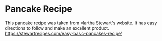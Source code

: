 # Pancake Recipe
This pancake recipe was taken from Martha Stewart's website.
It has easy directions to follow and make an excellent product.
https://stewartrecipes.com/easy-basic-pancakes-recipe/
